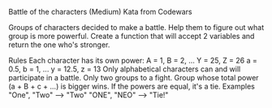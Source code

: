 Battle of the characters (Medium) Kata from Codewars

Groups of characters decided to make a battle. Help them to figure out what group is more powerful. Create a function that will accept 2 variables and return the one who's stronger.

Rules
Each character has its own power:
  A = 1, B = 2, ... Y = 25, Z = 26
  a = 0.5, b = 1, ... y = 12.5, z = 13
Only alphabetical characters can and will participate in a battle.
Only two groups to a fight.
Group whose total power (a + B + c + ...) is bigger wins.
If the powers are equal, it's a tie.
Examples
"One", "Two"  -->  "Two"
"ONE", "NEO"  -->  "Tie!"